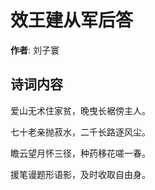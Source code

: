 # 效王建从军后答

**作者**: 刘子寰

## 诗词内容

爱山无术住家贫，晚曳长裾傍主人。

七十老亲抛菽水，二千长路逐风尘。

瞻云望月怀三径，种药移花嗟一春。

援笔谩题形语影，及时收取自由身。

